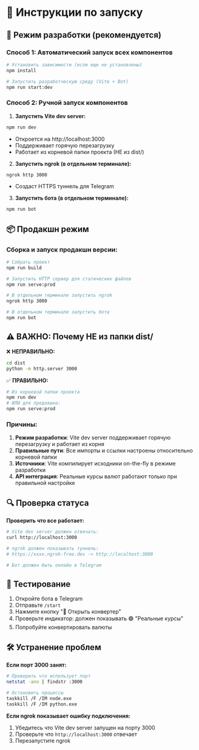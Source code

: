 # 🚀 Инструкции по запуску

## 🔧 Режим разработки (рекомендуется)

### Способ 1: Автоматический запуск всех компонентов
```bash
# Установить зависимости (если еще не установлены)
npm install

# Запустить разработческую среду (Vite + Bot)
npm run start:dev
```

### Способ 2: Ручной запуск компонентов

1. **Запустить Vite dev server:**
```bash
npm run dev
```
- Откроется на http://localhost:3000
- Поддерживает горячую перезагрузку
- Работает из корневой папки проекта (НЕ из dist/)

2. **Запустить ngrok (в отдельном терминале):**
```bash
ngrok http 3000
```
- Создаст HTTPS туннель для Telegram

3. **Запустить бота (в отдельном терминале):**
```bash
npm run bot
```

## 📦 Продакшн режим

### Сборка и запуск продакшн версии:
```bash
# Собрать проект
npm run build

# Запустить HTTP сервер для статических файлов
npm run serve:prod

# В отдельном терминале запустить ngrok
ngrok http 3000

# В отдельном терминале запустить бота
npm run bot
```

## ⚠️ ВАЖНО: Почему НЕ из папки dist/

❌ **НЕПРАВИЛЬНО:**
```bash
cd dist
python -m http.server 3000
```

✅ **ПРАВИЛЬНО:**
```bash
# Из корневой папки проекта
npm run dev
# ИЛИ для продакшна:
npm run serve:prod
```

### Причины:
1. **Режим разработки**: Vite dev server поддерживает горячую перезагрузку и работает из корня
2. **Правильные пути**: Все импорты и ссылки настроены относительно корневой папки
3. **Источники**: Vite компилирует исходники on-the-fly в режиме разработки
4. **API интеграция**: Реальные курсы валют работают только при правильной настройке

## 🔍 Проверка статуса

**Проверить что все работает:**
```bash
# Vite dev server должен отвечать:
curl http://localhost:3000

# ngrok должен показывать туннель:
# https://xxxx.ngrok-free.dev -> http://localhost:3000

# Бот должен быть онлайн в Telegram
```

## 📱 Тестирование

1. Откройте бота в Telegram
2. Отправьте `/start`  
3. Нажмите кнопку "💱 Открыть конвертер"
4. Проверьте индикатор: должен показывать 🟢 "Реальные курсы"
5. Попробуйте конвертировать валюты

## 🛠️ Устранение проблем

**Если порт 3000 занят:**
```bash
# Проверить что использует порт
netstat -ano | findstr :3000

# Остановить процессы
taskkill /F /IM node.exe
taskkill /F /IM python.exe
```

**Если ngrok показывает ошибку подключения:**
1. Убедитесь что Vite dev server запущен на порту 3000
2. Проверьте что `http://localhost:3000` отвечает
3. Перезапустите ngrok